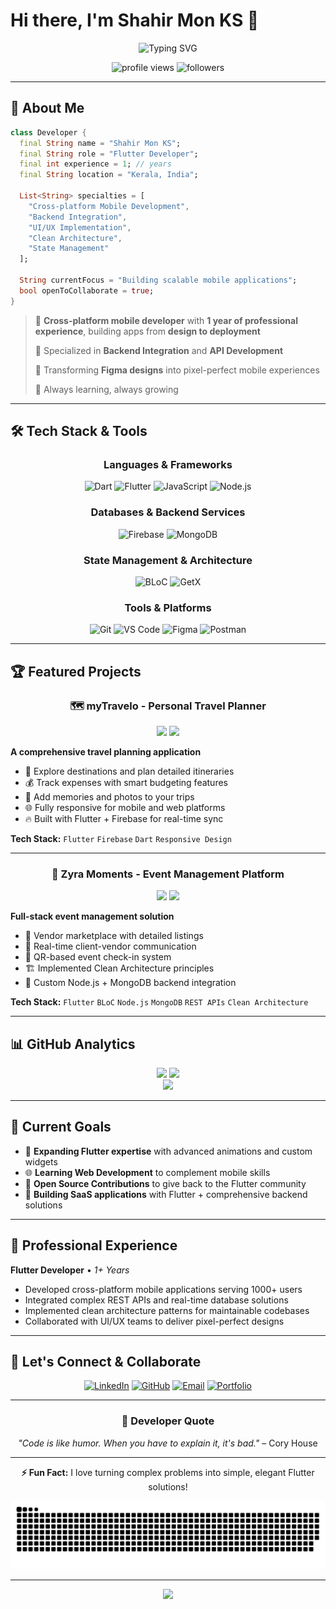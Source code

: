 # Hi there, I'm Shahir Mon KS 👋

<div align="center">
  
![Typing SVG](https://readme-typing-svg.herokuapp.com?font=Fira+Code&weight=500&size=28&pause=1000&color=0175C2&center=true&vCenter=true&width=600&lines=Flutter+Developer;Mobile+App+Enthusiast;Backend+Integration+Specialist;Cross-Platform+Developer)

</div>

<div align="center">
  <img src="https://komarev.com/ghpvc/?username=shahirmonks&label=Profile%20views&color=0175C2&style=for-the-badge" alt="profile views" />
  <img src="https://img.shields.io/github/followers/shahirmonks?label=Followers&style=for-the-badge&color=0175C2&labelColor=1c1917" alt="followers" />
</div>

---

## 🚀 About Me

```dart
class Developer {
  final String name = "Shahir Mon KS";
  final String role = "Flutter Developer";
  final int experience = 1; // years
  final String location = "Kerala, India";
  
  List<String> specialties = [
    "Cross-platform Mobile Development",
    "Backend Integration",
    "UI/UX Implementation",
    "Clean Architecture",
    "State Management"
  ];
  
  String currentFocus = "Building scalable mobile applications";
  bool openToCollaborate = true;
}
```

> 📱 **Cross-platform mobile developer** with **1 year of professional experience**, building apps from **design to deployment**
> 
> 🔗 Specialized in **Backend Integration** and **API Development**
> 
> 🎨 Transforming **Figma designs** into pixel-perfect mobile experiences
> 
> 🧠 Always learning, always growing

---

## 🛠️ Tech Stack & Tools

<div align="center">

### Languages & Frameworks
![Dart](https://img.shields.io/badge/Dart-0175C2?style=for-the-badge&logo=dart&logoColor=white)
![Flutter](https://img.shields.io/badge/Flutter-02569B?style=for-the-badge&logo=flutter&logoColor=white)
![JavaScript](https://img.shields.io/badge/JavaScript-F7DF1E?style=for-the-badge&logo=javascript&logoColor=black)
![Node.js](https://img.shields.io/badge/Node.js-43853D?style=for-the-badge&logo=node.js&logoColor=white)

### Databases & Backend Services
![Firebase](https://img.shields.io/badge/Firebase-FFCA28?style=for-the-badge&logo=firebase&logoColor=black)
![MongoDB](https://img.shields.io/badge/MongoDB-4EA94B?style=for-the-badge&logo=mongodb&logoColor=white)

### State Management & Architecture
![BLoC](https://img.shields.io/badge/BLoC-0175C2?style=for-the-badge&logo=flutter&logoColor=white)
![GetX](https://img.shields.io/badge/GetX-8A2BE2?style=for-the-badge&logo=flutter&logoColor=white)

### Tools & Platforms
![Git](https://img.shields.io/badge/Git-F05032?style=for-the-badge&logo=git&logoColor=white)
![VS Code](https://img.shields.io/badge/VS%20Code-007ACC?style=for-the-badge&logo=visual-studio-code&logoColor=white)
![Figma](https://img.shields.io/badge/Figma-F24E1E?style=for-the-badge&logo=figma&logoColor=white)
![Postman](https://img.shields.io/badge/Postman-FF6C37?style=for-the-badge&logo=postman&logoColor=white)

</div>

---

## 🏆 Featured Projects

<div align="center">
  
### 🗺️ myTravelo - Personal Travel Planner
  
<img src="https://img.shields.io/badge/Status-Live-success?style=for-the-badge" />
<img src="https://img.shields.io/badge/Platform-Mobile%20%26%20Web-blue?style=for-the-badge" />

</div>

**A comprehensive travel planning application**
- 📍 Explore destinations and plan detailed itineraries
- 💰 Track expenses with smart budgeting features
- 📸 Add memories and photos to your trips
- 🌐 Fully responsive for mobile and web platforms
- 🔥 Built with Flutter + Firebase for real-time sync

**Tech Stack:** `Flutter` `Firebase` `Dart` `Responsive Design`

---

<div align="center">
  
### 🎉 Zyra Moments - Event Management Platform
  
<img src="https://img.shields.io/badge/Status-Production-brightgreen?style=for-the-badge" />
<img src="https://img.shields.io/badge/Architecture-Clean-orange?style=for-the-badge" />

</div>

**Full-stack event management solution**
- 👥 Vendor marketplace with detailed listings
- 💬 Real-time client-vendor communication
- 📱 QR-based event check-in system
- 🏗️ Implemented Clean Architecture principles
- 🔗 Custom Node.js + MongoDB backend integration

**Tech Stack:** `Flutter` `BLoC` `Node.js` `MongoDB` `REST APIs` `Clean Architecture`

---

## 📊 GitHub Analytics

<div align="center">
  <img height="180em" src="https://github-readme-stats.vercel.app/api?username=shahirmonks&show_icons=true&theme=tokyonight&include_all_commits=true&count_private=true"/>
  <img height="180em" src="https://github-readme-stats.vercel.app/api/top-langs/?username=shahirmonks&layout=compact&langs_count=8&theme=tokyonight"/>
</div>

<div align="center">
  <img width="800" src="https://github-readme-activity-graph.vercel.app/graph?username=shahirmonks&theme=tokyo-night&hide_border=true&area=true"/>
</div>

---

## 🎯 Current Goals

- 🚀 **Expanding Flutter expertise** with advanced animations and custom widgets
- 🌐 **Learning Web Development** to complement mobile skills  
- 🤝 **Open Source Contributions** to give back to the Flutter community
- 📱 **Building SaaS applications** with Flutter + comprehensive backend solutions

---

## 💼 Professional Experience

**Flutter Developer** • *1+ Years*
- Developed cross-platform mobile applications serving 1000+ users
- Integrated complex REST APIs and real-time database solutions  
- Implemented clean architecture patterns for maintainable codebases
- Collaborated with UI/UX teams to deliver pixel-perfect designs

---

## 🌟 Let's Connect & Collaborate

<div align="center">

[![LinkedIn](https://img.shields.io/badge/LinkedIn-0077B5?style=for-the-badge&logo=linkedin&logoColor=white)](https://www.linkedin.com/in/shahir-mon-ks/)
[![GitHub](https://img.shields.io/badge/GitHub-100000?style=for-the-badge&logo=github&logoColor=white)](https://github.com/shahirmonks)
[![Email](https://img.shields.io/badge/Email-D14836?style=for-the-badge&logo=gmail&logoColor=white)](mailto:your.email@example.com)
[![Portfolio](https://img.shields.io/badge/Portfolio-255E63?style=for-the-badge&logo=About.me&logoColor=white)](https://yourportfolio.com)

</div>

---

<div align="center">
  
### 💭 Developer Quote
  
*"Code is like humor. When you have to explain it, it's bad."* – Cory House

---

**⚡ Fun Fact:** I love turning complex problems into simple, elegant Flutter solutions!

<img src="https://raw.githubusercontent.com/platane/platane/output/github-contribution-grid-snake.svg" alt="snake animation" />

</div>

---

<div align="center">
  <img src="https://capsule-render.vercel.app/api?type=waving&color=0175C2&height=100&section=footer"/>
</div>
